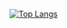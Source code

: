 



[![Top Langs](https://github-readme-stats.vercel.app/api/top-langs/?username=dashoe&layout=compact)](https://stuindustries.com)

